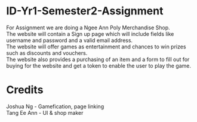 # ID-Yr1-Semester2-Assignment
For Assignment we are doing a Ngee Ann Poly Merchandise Shop.  
The website will contain a Sign up page which will include fields like username and password and a valid email address.  
The website will offer games as entertainment and chances to win prizes such as discounts and vouchers.  
The website also provides a purchasing of an item and a form to fill out for buying for the website and get a token to enable the user to play the game.  

Credits
===============================
Joshua Ng - Gamefication, page linking  
Tang Ee Ann - UI & shop maker